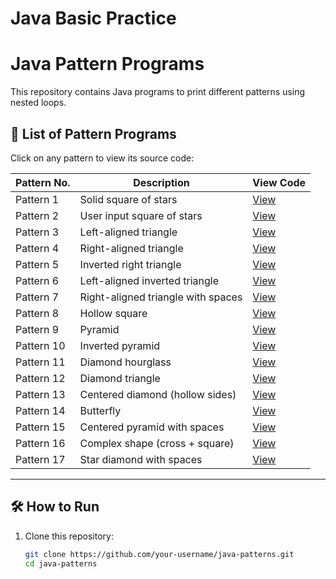 # Java Basic Practice

# Java Pattern Programs

This repository contains Java programs to print different patterns using nested loops.

## 🔢 List of Pattern Programs

Click on any pattern to view its source code:

| Pattern No. | Description                      | View Code |
|-------------|----------------------------------|-----------|
| Pattern 1   | Solid square of stars            | [View](Allpatterns./Pattern1.java) |
| Pattern 2   | User input square of stars       | [View](./Pattern2.java) |
| Pattern 3   | Left-aligned triangle            | [View](./Pattern3.java) |
| Pattern 4   | Right-aligned triangle           | [View](./Pattern4.java) |
| Pattern 5   | Inverted right triangle          | [View](./Pattern5.java) |
| Pattern 6   | Left-aligned inverted triangle   | [View](./Pattern6.java) |
| Pattern 7   | Right-aligned triangle with spaces | [View](./Pattern7.java) |
| Pattern 8   | Hollow square                    | [View](./Pattern8.java) |
| Pattern 9   | Pyramid                          | [View](./Pattern9.java) |
| Pattern 10  | Inverted pyramid                 | [View](./Pattern10.java) |
| Pattern 11  | Diamond hourglass                | [View](./Pattern11.java) |
| Pattern 12  | Diamond triangle                 | [View](./Pattern12.java) |
| Pattern 13  | Centered diamond (hollow sides)  | [View](./Pattern13.java) |
| Pattern 14  | Butterfly                        | [View](./Pattern14.java) |
| Pattern 15  | Centered pyramid with spaces     | [View](./Pattern15.java) |
| Pattern 16  | Complex shape (cross + square)   | [View](./Pattern16.java) |
| Pattern 17  | Star diamond with spaces         | [View](./Pattern17.java) |

---

## 🛠 How to Run

1. Clone this repository:
   ```bash
   git clone https://github.com/your-username/java-patterns.git
   cd java-patterns
